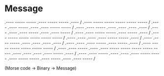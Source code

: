# Message 


.---- ----- ----- .---- ----- ----- .---- / .---- ----- ----- ----- ----- ----- / .---- .---- ----- .---- .---- ----- ----- / .---- .---- ----- .---- .---- .---- .---- / .---- .---- .---- ----- .---- .---- ----- / .---- .---- ----- ----- .---- ----- .---- / .---- ----- ----- ----- ----- ----- / .---- .---- .---- .---- ----- ----- .---- / .---- .---- ----- .---- .---- .---- .---- / .---- .---- .---- ----- .---- ----- .---- / .---- ----- ----- ----- ----- ----- / .---- .---- ----- .---- .---- ----- ----- ----- ----- ----- .---- .---- .---- .---- ----- .---- / .---- .---- ----- .---- .---- .---- ----- ----- .---- ----- ----- .---- ----- .---- .---- ----- /


(Morse code -> Binary -> Message)

